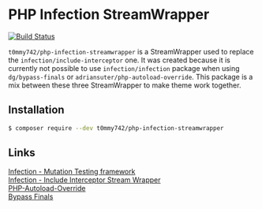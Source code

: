 # PHP Infection StreamWrapper

[![Build Status](https://travis-ci.com/t0mmy742/php-infection-streamwrapper.svg?branch=master)](https://travis-ci.com/t0mmy742/php-infection-streamwrapper)

`t0mmy742/php-infection-streamwrapper` is a StreamWrapper used to replace the `infection/include-interceptor` one.
It was created because it is currently not possible to use `infection/infection` package when using `dg/bypass-finals` or `adriansuter/php-autoload-override`.
This package is a mix between these three StreamWrapper to make theme work together.

## Installation

```bash
$ composer require --dev t0mmy742/php-infection-streamwrapper
```

## Links

[Infection - Mutation Testing framework](https://github.com/infection/infection)  
[Infection - Include Interceptor Stream Wrapper](https://github.com/infection/include-interceptor)  
[PHP-Autoload-Override](https://github.com/adriansuter/php-autoload-override)  
[Bypass Finals](https://github.com/dg/bypass-finals)

